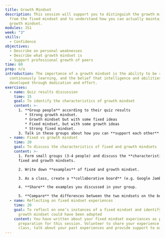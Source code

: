 ```yaml
---
title: Growth Mindset
description: This session will support you to distinguish the growth mindset
  from the fixed mindset and to understand how you can actually maintain a
  growth mindset.
modules: JS1
week: "3"
skills:
  - Confidence
objectives:
  - Describe on personal weaknesses
  - Describe what growth mindset is
  - Support professional growth of peers
time: 60
prep: n﻿/a
introduction: The importance of a growth mindset is the ability to be resilient,
  continuously learning, and the belief that intelligence and abilities can be
  developed through dedication and effort.
exercises:
  - name: Quiz results discussion
    time: 15
    goal: To identify the characteristics of growth mindset
    content: >-
      1. **G﻿roup people** according to their quiz results
         * Strong growth mindset.  
         * Growth mindset but with some fixed ideas
         * Fixed mindset, but with some growth ideas
         * Strong fixed mindset.
      3. T﻿alk in these groups about how you can **support each other**. *Sharing a common mindset empowers us to support each other in changing.*
  - name: Fixed vs growth mindset
    time: 20
    goal: To discuss the characteristics of fixed and growth mindsets
    content: >-
      1. Form small groups (3﻿-4 people) and discuss the **characteristics** of
      fixed and growth mindsets. 

      2. Write down **examples** of fixed and growth mindset.

      3. As a class, create a **collaborative board** (e.g. Google Jamboard). 

      4. **Share** the examples you discussed in your group. 

      5. **Compare** the differences between the two mindsets on the board.
  - name: Reflecting on fixed mindset experiences
    time: 20
    goal: To reflect on one’s instances of a fixed mindset and identify where the
      growth mindset could have been adopted
    content: You have written about your fixed mindset experiences as part of the
      preparation for this session. Volunteer to share your experience with the
      class, talk about your past experiences and provide support to each other.
---
```

